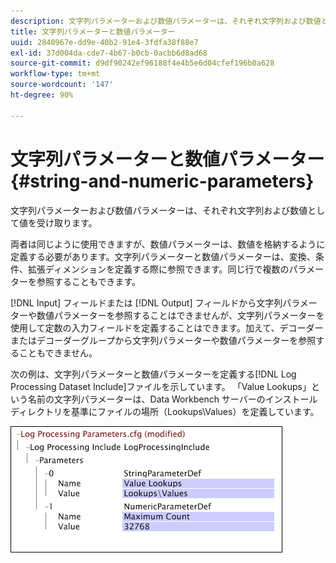 ```yaml
---
description: 文字列パラメーターおよび数値パラメーターは、それぞれ文字列および数値として値を受け取ります。
title: 文字列パラメーターと数値パラメーター
uuid: 2840967e-dd9e-40b2-91e4-3fdfa38f88e7
exl-id: 37d004da-cde7-4b67-b0cb-0acbb6d8ad68
source-git-commit: d9df90242ef96188f4e4b5e6d04cfef196b0a628
workflow-type: tm+mt
source-wordcount: '147'
ht-degree: 90%

---
```


# 文字列パラメーターと数値パラメーター{#string-and-numeric-parameters}

文字列パラメーターおよび数値パラメーターは、それぞれ文字列および数値として値を受け取ります。

両者は同じように使用できますが、数値パラメーターは、数値を格納するように定義する必要があります。文字列パラメーターと数値パラメーターは、変換、条件、拡張ディメンションを定義する際に参照できます。同じ行で複数のパラメーターを参照することもできます。

[!DNL Input] フィールドまたは [!DNL Output] フィールドから文字列パラメーターや数値パラメーターを参照することはできませんが、文字列パラメーターを使用して定数の入力フィールドを定義することはできます。加えて、デコーダーまたはデコーダーグループから文字列パラメーターや数値パラメーターを参照することもできません。

次の例は、文字列パラメーターと数値パラメーターを定義する[!DNL Log Processing Dataset Include]ファイルを示しています。 「Value Lookups」という名前の文字列パラメーターは、Data Workbench サーバーのインストールディレクトリを基準にファイルの場所（Lookups\Values）を定義しています。

![](assets/cfg_Parameters_StringNumeric.png)
